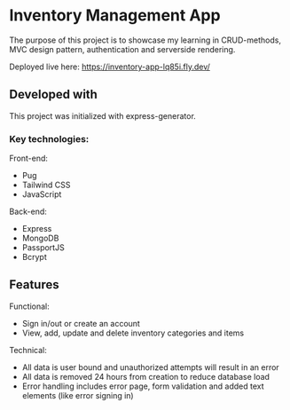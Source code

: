 # Inventory Management App

The purpose of this project is to showcase my learning in CRUD-methods, MVC design pattern, authentication and serverside rendering.

Deployed live here: https://inventory-app-lq85i.fly.dev/

## Developed with

This project was initialized with express-generator.

### Key technologies:

Front-end:
- Pug
- Tailwind CSS
- JavaScript

Back-end:
- Express
- MongoDB
- PassportJS
- Bcrypt

## Features

Functional:
- Sign in/out or create an account
- View, add, update and delete inventory categories and items

Technical:
- All data is user bound and unauthorized attempts will result in an error
- All data is removed 24 hours from creation to reduce database load
- Error handling includes error page, form validation and added text elements (like error signing in)